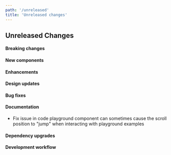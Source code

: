 ```yaml
---
path: '/unreleased'
title: 'Unreleased changes'
---
```


## Unreleased Changes

#### Breaking changes

#### New components

#### Enhancements

#### Design updates

#### Bug fixes

#### Documentation

- Fix issue in code playground component can sometimes cause the scroll position to "jump" when interacting with playground examples

#### Dependency upgrades

#### Development workflow
